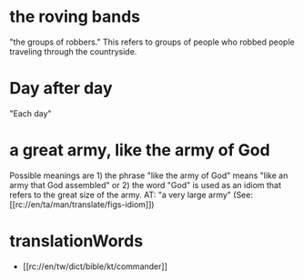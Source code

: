# the roving bands

"the groups of robbers." This refers to groups of people who robbed people traveling through the countryside.

# Day after day

"Each day"

# a great army, like the army of God

Possible meanings are 1) the phrase "like the army of God" means "like an army that God assembled" or 2) the word "God" is used as an idiom that refers to the great size of the army. AT: "a very large army" (See: [[rc://en/ta/man/translate/figs-idiom]])

# translationWords

* [[rc://en/tw/dict/bible/kt/commander]]